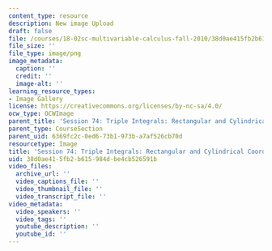 ```yaml
---
content_type: resource
description: New image Upload
draft: false
file: /courses/18-02sc-multivariable-calculus-fall-2010/38d0ae415fb2b615984dbe4cb526591b_MIT18_02SC_L25Brds_5.png
file_size: ''
file_type: image/png
image_metadata:
  caption: ''
  credit: ''
  image-alt: ''
learning_resource_types:
- Image Gallery
license: https://creativecommons.org/licenses/by-nc-sa/4.0/
ocw_type: OCWImage
parent_title: 'Session 74: Triple Integrals: Rectangular and Cylindrical Coordinates'
parent_type: CourseSection
parent_uid: 6369fc2c-0ed6-73b1-973b-a7af526cb70d
resourcetype: Image
title: 'Session 74: Triple Integrals: Rectangular and Cylindrical Coordinates 5'
uid: 38d0ae41-5fb2-b615-984d-be4cb526591b
video_files:
  archive_url: ''
  video_captions_file: ''
  video_thumbnail_file: ''
  video_transcript_file: ''
video_metadata:
  video_speakers: ''
  video_tags: ''
  youtube_description: ''
  youtube_id: ''
---
```


